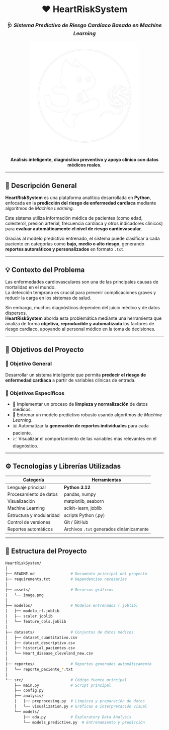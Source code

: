 <div align="center">

# ❤️ **HeartRiskSystem**
### 🩺 *Sistema Predictivo de Riesgo Cardíaco Basado en Machine Learning*

<img src="assets/image.png" alt="HeartRiskSystem" width="350"/>

**Análisis inteligente, diagnóstico preventivo y apoyo clínico con datos médicos reales.**

</div>

---

## 🧠 **Descripción General**

**HeartRiskSystem** es una plataforma analítica desarrollada en **Python**, enfocada en la **predicción del riesgo de enfermedad cardíaca** mediante algoritmos de *Machine Learning*.  

Este sistema utiliza información médica de pacientes (como edad, colesterol, presión arterial, frecuencia cardíaca y otros indicadores clínicos) para **evaluar automáticamente el nivel de riesgo cardiovascular**.  

Gracias al modelo predictivo entrenado, el sistema puede clasificar a cada paciente en categorías como **bajo, medio o alto riesgo**, generando **reportes automáticos y personalizados** en formato `.txt`.

---

## 💡 **Contexto del Problema**

Las enfermedades cardiovasculares son una de las principales causas de mortalidad en el mundo.  
La detección temprana es crucial para prevenir complicaciones graves y reducir la carga en los sistemas de salud.  

Sin embargo, muchos diagnósticos dependen del juicio médico y de datos dispersos.  
**HeartRiskSystem** aborda esta problemática mediante una herramienta que analiza de forma **objetiva, reproducible y automatizada** los factores de riesgo cardíaco, apoyando al personal médico en la toma de decisiones.

---

## 🎯 **Objetivos del Proyecto**

### 🎯 Objetivo General
Desarrollar un sistema inteligente que permita **predecir el riesgo de enfermedad cardíaca** a partir de variables clínicas de entrada.

### 🔹 Objetivos Específicos
- 🧹 Implementar un proceso de **limpieza y normalización** de datos médicos.  
- 🤖 Entrenar un modelo predictivo robusto usando algoritmos de *Machine Learning*.  
- 📊 Automatizar la **generación de reportes individuales** para cada paciente.  
- 📈 Visualizar el comportamiento de las variables más relevantes en el diagnóstico.  

---

## ⚙️ **Tecnologías y Librerías Utilizadas**

| Categoría | Herramientas |
|------------|--------------|
| Lenguaje principal | **Python 3.12** |
| Procesamiento de datos | pandas, numpy |
| Visualización | matplotlib, seaborn |
| Machine Learning | scikit-learn, joblib |
| Estructura y modularidad | scripts Python (.py) |
| Control de versiones | Git / GitHub |
| Reportes automáticos | Archivos `.txt` generados dinámicamente |

---

## 🧩 **Estructura del Proyecto**

```bash
HeartRiskSystem/
│
├── README.md                # Documento principal del proyecto
├── requirements.txt         # Dependencias necesarias
│
├── assets/                  # Recursos gráficos
│   └── image.png
│
├── modelos/                 # Modelos entrenados (.joblib)
│   ├── modelo_rf.joblib
│   ├── scaler.joblib
│   └── feature_cols.joblib
│
├── datasets/                # Conjuntos de datos médicos
│   ├── dataset_cuantitativo.csv
│   ├── dataset_descriptivo.csv
│   ├── historial_pacientes.csv
│   └── Heart_disease_cleveland_new.csv
│
├── reportes/                # Reportes generados automáticamente
│   └── reporte_paciente_*.txt
│
└── src/                     # Código fuente principal
    ├── main.py              # Script principal
    ├── config.py
    ├── analysis/
    │   ├── preprocesing.py  # Limpieza y preparación de datos
    │   └── visualization.py # Gráficas e interpretación visual
    └── models/
        ├── eda.py           # Exploratory Data Analysis
        └── models_predictive.py  # Entrenamiento y predicción
